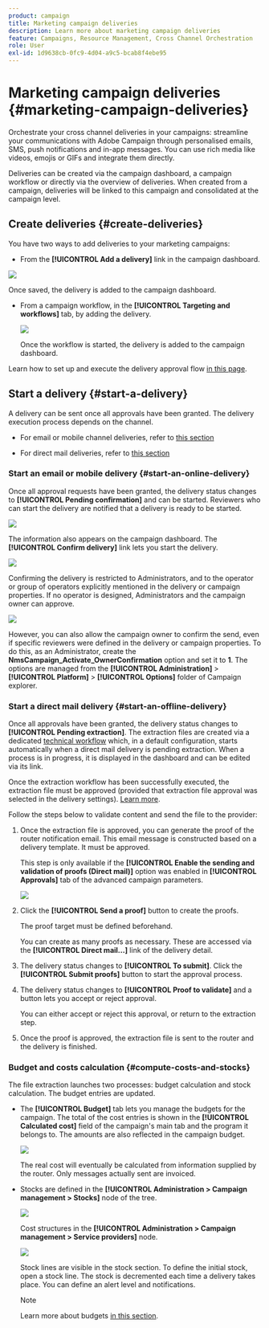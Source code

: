 ```yaml
---
product: campaign
title: Marketing campaign deliveries
description: Learn more about marketing campaign deliveries
feature: Campaigns, Resource Management, Cross Channel Orchestration
role: User
exl-id: 1d9638cb-0fc9-4d04-a9c5-bcab8f4ebe95
---
```

# Marketing campaign deliveries {#marketing-campaign-deliveries}

Orchestrate your cross channel deliveries in your campaigns: streamline your communications with Adobe Campaign through personalised emails, SMS, push notifications and in-app messages. You can use rich media like videos, emojis or GIFs and integrate them directly. 

Deliveries can be created via the campaign dashboard, a campaign workflow or directly via the overview of deliveries. When created from a campaign, deliveries will be linked to this campaign and consolidated at the campaign level.

## Create deliveries {#create-deliveries}

You have two ways to add deliveries to your marketing campaigns:

*  From the **[!UICONTROL Add a delivery]** link in the campaign dashboard.

  ![](assets/campaign_op_add_delivery.png)

  Once saved, the delivery is added to the campaign dashboard.
  
* From a campaign workflow, in the **[!UICONTROL Targeting and workflows]** tab, by adding the delivery. 

  ![](assets/campaign-wf-delivery.png)

  Once the workflow is started, the delivery is added to the campaign dashboard.

Learn how to set up and execute the delivery approval flow [in this page](marketing-campaign-approval.md).

## Start a delivery {#start-a-delivery}

A delivery can be sent once all approvals have been granted. The delivery execution process depends on the channel. 

* For email or mobile channel deliveries, refer to [this section](#start-an-online-delivery)

* For direct mail deliveries, refer  to [this section](#start-an-offline-delivery)

### Start an email or mobile delivery {#start-an-online-delivery}

Once all approval requests have been granted, the delivery status changes to **[!UICONTROL Pending confirmation]** and can be started. Reviewers who can start the delivery are notified that a delivery is ready to be started.

![](assets/confirm-delivery.png)

The information also appears on the campaign dashboard. The **[!UICONTROL Confirm delivery]** link lets you start the delivery.

![](assets/confirm-delivery-from-dashboard.png)

Confirming the delivery is restricted to Administrators, and to the operator or group of operators explicitly mentioned in the delivery or campaign properties. If no operator is designed, Administrators and the campaign owner can approve.

![](assets/select-delivery-reviewers.png)

However, you can also allow the campaign owner to confirm the send, even if specific reviewers were defined in the delivery or campaign properties. To do this, as an Administrator, create the **NmsCampaign_Activate_OwnerConfirmation** option and set it to **1**. The options are managed from the **[!UICONTROL Administration]** > **[!UICONTROL Platform]** > **[!UICONTROL Options]** folder of Campaign explorer.


### Start a direct mail delivery {#start-an-offline-delivery}

Once all approvals have been granted, the delivery status changes to **[!UICONTROL Pending extraction]**. The extraction files are created via a dedicated [technical workflow](../workflow/technical-workflows.md) which, in a default configuration, starts automatically when a direct mail delivery is pending extraction. When a process is in progress, it is displayed in the dashboard and can be edited via its link.

Once the extraction workflow has been successfully executed, the extraction file must be approved (provided that extraction file approval was selected in the delivery settings). [Learn more](marketing-campaign-approval.md#approving-an-extraction-file).

Follow the steps below to validate content and send the file to the provider:

1. Once the extraction file is approved, you can generate the proof of the router notification email. This email message is constructed based on a delivery template. It must be approved.
  
    This step is only available if the **[!UICONTROL Enable the sending and validation of proofs (Direct mail)]** option was enabled in **[!UICONTROL Approvals]** tab of the advanced campaign parameters.

    ![](assets/enable-proof-validation.png)
  
1. Click the **[!UICONTROL Send a proof]** button to create the proofs.

    The proof target must be defined beforehand.

    You can create as many proofs as necessary. These are accessed via the **[!UICONTROL Direct mail...]** link of the delivery detail.

1. The delivery status changes to **[!UICONTROL To submit]**. Click the **[!UICONTROL Submit proofs]** button to start the approval process.

1. The delivery status changes to **[!UICONTROL Proof to validate]** and a button lets you accept or reject approval.

    You can either accept or reject this approval, or return to the extraction step.
    
1. Once the proof is approved, the extraction file is sent to the router and the delivery is finished.

### Budget and costs calculation {#compute-costs-and-stocks}

The file extraction launches two processes: budget calculation and stock calculation. The budget entries are updated.

* The **[!UICONTROL Budget]** tab lets you manage the budgets for the campaign. The total of the cost entries is shown in the **[!UICONTROL Calculated cost]** field of the campaign's main tab and the program it belongs to. The amounts are also reflected in the campaign budget.

  ![](assets/campaign-budget-tab.png)

  The real cost will eventually be calculated from information supplied by the router. Only messages actually sent are invoiced.

* Stocks are defined in the **[!UICONTROL Administration > Campaign management > Stocks]** node of the tree.

  ![](assets/campaign-stocks.png)

  Cost structures in the **[!UICONTROL Administration > Campaign management > Service providers]** node.

  ![](assets/campaign-service-providers.png)

  Stock lines are visible in the stock section. To define the initial stock, open a stock line. The stock is decremented each time a delivery takes place. You can define an alert level and notifications.


  >[!NOTE]
  >
  >Learn more about budgets [in this section](providers-stocks-and-budgets.md).
